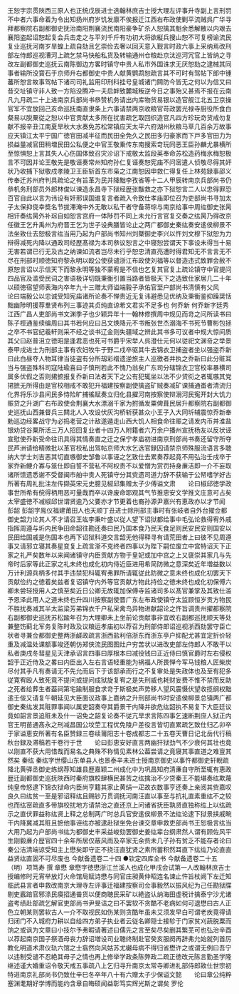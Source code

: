 <!-- { "loadSidebar": true } -->
王恕字宗贯陜西三原人也正统戊辰进士选翰林庶吉士授大理左评事升寺副上言刑罚不中者六事命着为令出知扬州府岁饥发廪不俟报迁江西右布政使剿平流贼呉广华寻拜都察院右副都御史抚治南阳荆襄流民南阳豪争矿杀人恕擒其魁余悉解散以内艰去襄阳盗起诏恕起复会兵击走之与平刘千斤有功初大将欲縦兵搜山恕不可复榜谕流民复业巡抚河南岁旱蝗上疏自劾且乞崇俭去奢以回天意入觐言时政六事上采纳焉改刑部左侍郎巡视漕河上疏乞禁马快船私货及转输通州仓粮赴京汰巡河冗官上皆纳之寻改左副都御史巡抚云南陈御边方畧时镇守中贵人私市外国诛求无厌恕劾之逮械其同事者输所没寳石于京师升右都御史中贵人献黄鹦鹉恕疏言其不可时有驾帖下郎中锺蕃所恕言故事驾帖下诸司司礼监用印刑科挂号皇城诸门闗防今皆无之何以为信又曰昔交址镇守非人致一方陷没腾冲一夫启衅致麓城叛逆今日之事殆又甚焉不报在云南凡九月疏二十上进南京兵部尚书叅赞机务请出内库物货易银以造官舰江北五卫京操官军不宜放回己亥命巡抚南直隶条上六事请禁两京收粮官苛政罢光禄寺厨役所食白粲易以脱粟従之恕以中官贡献太多所在扰害疏乞取回织造官凡四方珍玩竒货戒勿复献不报辛丑江南夏旱秋大水奏免苏松常镇应天太平六府湖州秋粮马草几百余万故事应天镇江太平宁国广徳官田减半征而民田全免久之民田多归豪家而下戸多官田力为损益量减官田稍増民田公私便之中官王敬乗传东南搜索竒玩同恶王臣孙麟尤暴横所至惊惧恕上言其失人心伤国体致召灾沴诏下戒敬太监段英奉命苏松造药梅氷梅恕极言不可因并论王敬先是敬诬奏常州知府孙仁复诬奏恕宪庙不问宻遣人侦敬尽得其奸状乃收捕下狱敬戍孝陵卫王臣斩首东市枭之江南恕因申救仁得复任上林苑録事邵义传奉迁苏州府判具疏论之有旨革为民并降黜李孜省等十二人甲辰转南京兵部尚书仍叅机务刑部员外郎林俊以谏造永昌寺下狱经歴张黻救之亦下狱恕言二人以忠得罪恐百官自此以言为讳设有奸邪误国谁复言者疏入令致仕孝庙即位召为吏部尚书寻加太子太保抑侥幸奬名节拔滞淹中外无敢以私干者守备蒋琮与南京给事中周纮御史张昺相讦奏纮昺外补琮自如恕言宫府一体陟罚不同上未允行言官复交奏之纮昺乃得改京任徽王乞升禹州为府晋王乞为世子设典膳皆论止之两广都御史秦纮奏安逺侯柳景不法坐致仕去恕极言纮当用乃起为户部尚书知州刘槩御史李兴以忤刘文穆下狱恕为力辩得减死内降以通政司经歴髙禄为本司叅议恕言之中寝恕尝谓天下事设未得当十易无害若谓已行无及古之纳谏如流者岂尽未行乎恕忠清直亮遭时得君知无不言言无不尽在刑部时顺徳知府黎永明以殴公使获谴浙江布政使刘福等以督造违式致罪会赦不原恕言诏以示信天下而黎永明等独不蒙宥是不信也乞复其官复上疏论镇守中官提问四品官及滥受民词之害语极详切既秉衡引置当路者皆极天下之选致仕家居几二十年以硕徳宿望师表海内卒年九十三赠太师谥端毅子承佑官至户部尚书清慎有父风　　论曰端毅公以忠诚受知宪庙诸所论奏不惮贵近无复讳避悉见优纳及秉衡鉴抑躁奨恬黜幽陟明援荐羣贤布列三事迹其贞纯直谅希文君实不足多也
何乔新
何乔新字廷秀江西广昌人吏部尚书文渊季子也少颖异年十一翰林修撰周中规见而竒之问所读书曰陈子桱通鉴续编周曰其书若何应曰吕文焕降元不书叛张世杰溺海不书死节曹彬包拯之卒不书官纪羲轩则采不经之谈书辽金则失疆域之辨此其书多可议者中规大惊间质其父曰赵普沮立徳昭是逢君恶也死可书爵乎宋举人呉澄仕元何以従祀文渊竒之举景泰甲戌进士为刑部主事有农妇牧牛于野二戍卒驱其牛去锦衣卫捕盗者坐以强盗乔新曰此白昼夺人物耳律当徒盗有分所刼彩缯遗逆旅主人巡徼者并执之乔新曰此分赃耳当与强盗殊科司寇陆瑜喜曰子慎刑若此不愧乃翁矣广东司分辖锦衣卫官校率暴横司属多优假之否则捃摭报复乔新曰法者天下之公有犯辄坐以法不少贷衔之者辄嗾其党捃摭无所得由是官校相戒不敢犯升福建按察副使擒盗矿贼奏减矿课捕通畨者清流归化界将乐沙县间民多恃险旷捕徭赋奏立归化县擢河南按察使辩溺河民寃开封大饥力赈贷之升湖广右布政使会荆襄大水漂溺千家为拊循发粟俾葺民居升都察院右副都御史巡抚山西兼督兵三闗北人入攻设伏灰沟桥斩获甚众小王子入大同圻辅震惊乔新奉勅巡边经畧战守为必捣老营之计敌遂遁走山西大饥人相食命往赈之请发内币并淮盐银劝贷谷粟所活三万人招回复业者十四万人附籍者六万余户播州宣抚杨友以反状诬宣慰使乔新受命往讯具得其情奏直之迁之保宁孝庙初进南京刑部尚书奏还留守所夺民芦洲请给精微批以革官校私出驾帖京师大水乞选官録囚请禁京师殊服流语言多聴纳大学士刘吉恶其切直嗾御史邹鲁以事诬之乞致仕去累奏荐起竟不用弘治壬戌卒于家乔新鲠介寡与筮仕即自誓不营私不阿权贵不以爱憎为赏罚持身亷洁即一介不妄取诸所馈遗悉谢不受督闽市舶中贵人死镇守分其赀遗司道力辞不获输于公帑嗜学好古所著有周礼批注左传撷英宋元史臆见椒邱集赠太子少傅谥文肃　　论曰椒邱徳学政事世所希有傥得柄用恶可量哉而卒以谗废命耶观其气节推恵安文学推文庄意可占矣太宰盛徳不减椒邱世谓贤逾乃父要亦才节更着也裔孙源尹嘉兴有恵政亦以才节闻
彭韶
彭韶字鳯仪福建莆田人也天顺丁丑进士除刑部主事时有张岐者自外台擢佥都御史韶力论其人不才请召王竑李秉叶盛以従人望下诏狱都给事中毛弘论救得宥外戚指挥周遵与圻内民争田命韶往勘还奏曰民乃国本食乃民天食足则民安民安则国安以民田给国戚是伤国本也再下诏狱科道交言韶无他得释寻有请荒田者上曰彼不见周遵事又请邪立寝其奏星变复上疏言渐不克终者四事以为陛下嗣位废立中宫特诏天下正家之礼严矣数年以来闻诸镇守内臣贡献方物于皇妃或加中宫之上又襃崇其家几与先帝时后家等此正家之礼未终也成化初内侍近臣进用希简防微之意深矣近年増益数以万计利源兵柄多付其手违禁犯科辄宥弗罪所请辄従此防微之意未终也成化初罢天下贡献俭约之徳着矣兹者复诏镇守内外等官贡献方物此持俭之徳未终也成化初保傅六卿未尝轻授用人之慎至矣近日公卿无故辄加保傅寺监诸司多以髙官兼掌及其致仕滥予恩泽此用人之道未终也升四川按察副使晋广东左布政使镇守太监顾恒岁贡方物民不胜扰奏减其半太监梁芳弟锦衣千户私采禽鸟异物进献韶论之忤旨调贵州擢都察院右副都御史巡抚苏松踰年召为大理卿未上坐前论贡献事非宜改右副都巡抚顺天等处兼整饬蓟北军务复陈时政及议粮运孝庙初以荐召为刑部侍郎诏巡视浙西劾罢守臣亡状者寻兼佥都御史整两浙鹾政疏言浙西盐利倍浙东而浙东亭户抑配尤甚宜定折价轻重及减温处课额事竣还朝仿郑侠流民图图灶户穷苦状以进改吏部左侍郎人不敢干以私者庚戌冬彗星见天津承诏言四事曰厚根本曰减役钱曰正近侍曰慎官爵时左右侵权韶于正近侍及之畧曰内臣出入左右言语轻重能为祸福人所畏惮今军马钱粮人匠柴炭尽付其手凡有奏请无不先允而后下于该部承而行之不复审处是失政体也及至有犯多従寛宥殴人致死竟不提问或提问成狱旋复宥之是失刑威也耗财妄费不惟不禁而反助之死者给葬生者葢祠第宅踰制服食求竒于斯极矣声势移人望风震慑伏望收揽纲权黜逺壬佞又请复午朝延见大臣面议政事上嘉纳之升刑部尚书时安逺侯柳景总镇两广都御史秦纮发其赃罪事闻以属吏韶奏夺其爵景干内降并欲危纮韶执不易复下大臣廷议竟如韶言景追赃未及什一诏免之韶复论奏不従亢旱求言陈四事乞速断荆庶人狱正内官王明苗通髙永之刑减昌国公坟茔工程优免陵户差役言皆切直累疏乞致仕归乙卯卒于家谥恵安所著有名臣赞録三卷续莆阳志十卷成都志二十五卷天曹日记北岳代行稿秋台録及滞稿若干卷行于世　　论曰彭恵安好直言两幽犴狱劲气不少衰何其壮也竟以刚直不获大用惜哉而易名之典殊不称情见素林公葢尝请之竟寝其事直道之难亶其然矣
秦纮
秦纮字世缨山东单县人也景泰辛未进士授南京御史以事忤都御史轩輗疏降北黄驿丞御史练纲荐知雄县歴嘉颖二州成化中为巩昌知府清亷自守所至辄有恵政歴迁副都御史巡抚陜西时秦府旗校肆横民甚苦之纮擒治不少贷秦王不能堪奏纮欺蔑纯皇帝怒逮下锦衣狱命内臣尚亨籍其家止黄绢一疋故衣数事亨还奏上亲阅其赀嘉叹良久曰纮贫一至是邪诏释纮且赐钞万贯调抚河南汪直以事至与抗礼直素重纮不之较也而纮宻疏直多带旗校扰地方请禁治之直还京上问诸省抚臣孰贤直独称纮上以纮疏示之直伏罪益称纮贤上释之总制两广时总兵官安逺侯柳景不法纮论逮下狱景挟戚畹干内降冀减其赃且摭他事诬纮亦被逮赴狱坐免台谏交章申救吏部尚书王恕极言纮当大用乃起为户部尚书纮为都御史丰采益峻劾罢御史姜纮辈台纲肃然人谓有顾佐风平生刚毅亷介歴官四十余年所居仅蔽风雨及卒家无余赀未几子孙有贫乏不能存者论曰秦公洁清端谅受知主上懋矣即守正不挠汪直犹贤之素所蓄积然耳直下纮纮乃论直直益贤纮直固不可尽废也
今献备遗卷二十四
●钦定四库全书
今献备遗卷二十五
（明）项笃寿 撰
章懋
章懋字徳懋浙江兰溪人也成化甲戌会试第一人改翰林庶吉士授编修时元宵举放灯火命馆局赋诗懋与同官庄昶黄仲昭连名谏止忤旨杖阙下左迁知临武县言者申救改南京大理寺左评事迁福建按察司佥事毅然以振风纪为己任勘狱牒剔吏蠧踣官邪涤民瘼招通畨货以便商聴民采矿以絶盗认纳海田虚税计擒泰宁沙尤诸盗考绩赴部疏乞解官吏部尚书尹旻诘之曰不罢软不贪酷不老病如何可退懋曰古人正色立朝某则罢软古人一介不取视民如伤某则贪酷年虽未艾须发早白可谓老疾竟得请归闭门不入城府力耕以自给四方弟子执业者云従名卿隠士接轸于门家贫刈蔬脱粟而饷之或讽为文章曰小技尔予弗暇请著述曰儒先之言至矣尽矣删其繁芜可也弘治辛酉以荐起南京国子祭酒母丧力辞诏増设司业聴终制赴官癸亥服阕再辞弗允始就列首厉教化明道术肃仪轨六馆之士翕然向风姑苏尤樾母病不得归省懋许之或谓无例曰吾宁以违制受谴不忍絶其母子之情也再上修举学政条陈弊政二疏正徳改元陈言勤圣学隆继述谨大婚重诏令敬天戒五事疏八上乞归寻升南京太常寺卿进礼部侍郎致仕世宗初特进南京礼部尚书仍致仕辛巳冬卒年八十有六赠太子少保谥文懿　　论曰章公纯粹塞渊耄期好学博而能约含章自晦硕闻益彰笃实辉光斯之谓矣
罗伦
